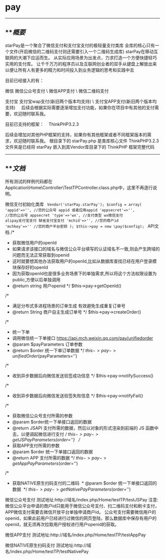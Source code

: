 # pay
----------------------------
*************概要***********
----------------------------
starPay是一个聚合了微信支付和支付宝支付的极轻量支付类库
全库的核心只有一个文件(开启微信的二维码支付则还需要引入一个二维码生成库)
starPay在移动互联网的大潮下应运而生。
从实际应用场景为出发点，力求打造一个方便快捷轻巧实用的支付库。
让千千万万的程序员以及互联网创业者的双手从键盘上解放出来
以便让所有人有更多的精力和时间投入到业务逻辑的思考和实践中去

目前已经接入的有：

微信
    微信公众号支付 \ 微信APP支付 \ 微信二维码支付
    
支付宝
    支付宝wap支付(新旧两个版本均支持) \ 支付宝APP支付(新旧两个版本均支持)
    
后续会根据实际需要逐渐增加支付功能，如果你在项目中有其他的支付需要，欢迎随时联系我。

目前已支持的框架：
    ThinkPHP3.2.3

后续会增加对其他PHP框架的支持，如果你有其他框架或者不同框架版本的需求，欢迎随时联系我。
根目录下的 starPay.php 是类库核心文件
ThinkPHP3.2.3 文件夹是已经将 starPay 嵌入到其Vendor库目录下的 ThinkPHP 框架完整代码

--------------------------------
*************文档***********
--------------------------------
所有测试的样例代码都在Application\Home\Controller\TestTPController.class.php中，这里不再逐行说明。

微信支付初始化类库
<code>
Vendor('starPay.starPay');
$config = array(
	'appid'=>'',					//您的公众号 appid 或者应用appid
	'appsecret'=>'',				//您的公众号 appsecret
	'type'=>'wx',					//支付类型 wx微信支付 alipay支付宝支付 缺省支付宝支付
	'mchid'=>'',					//您的商户id
	'mchkey'=>''					//您的商户平台密钥
);
$this->pay = new \pay($config);
</code>
API文档
/*
 * 获取微信用户的openId
 * 如果请求该接口的域名与微信公众平台填写的认证域名不一致,则会产生跨域的问题而无法正常获取到openid
 * 这时就要想其他办法获取用户的openId,比如从数据库查找已经在用户登录模块保存好的openId
 * 因为获取openId也是很多业务场景下的单独需求,所以将这个方法权限设置为public,方便以后单独调用
 * @return string 用户openid
 */
  $this->pay->getOpenId()

/*
 * 满足分布式多进程场景的订单生成 有效避免生成重复订单号
 * @return String 商户自主生成订单号
 */
 $this->pay->createOrder()
 
/*
 * 统一下单
 * 调用微信统一下单接口 https://api.mch.weixin.qq.com/pay/unifiedorder
 * @param $payParameters 订单参数
 * @return $order 	 统一下单订单数据
 */
  $this->pay->unifiedOrder($payParameters='')
 
 /*
  * 收到异步数据后向微信发送验签成功信息
  */
  $this->pay->notifySuccess()
  
 /*
  * 收到异步数据后向微信发送验签失败信息
  */
   $this->pay->notifyFail()
 
 /*
  * 获取微信公众号支付所需的参数
  * @param $order统一下单接口返回的数据
  * @return JSAPI 支付所需的数据，然后以对象的形式渲染到前端的 JS 函数中去，以便调起微信进行支付
  */
  $this->pay->getJSPayParameters($order='')
  
/*
 * 获取APP支付所需的参数
 * @param $order 统一下单接口返回的数据
 * @return APP 支付所需的数据
 */
 $this->pay->getAppPayParameters($order='')
 
 /*
  * 获取NATIVE原生扫码支付的二维码
  * @param $order 统一下单接口返回的数据
  */
  $this->pay->getNativePayParameters($order='')
  
 
微信公众号支付
测试地址:http://域名/index.php/Home/testTP/testJSPay
注意:微信公众平台申请的商户id只能用于微信公众号支付、扫二维码支付和刷卡支付，APP微信支付需要去微信开放平台单独申请商户id。
公众号支付需要微信用户的openid，如果此前用户已经进行过微信的网页登陆，那么数据库中保存有用户的openid，就无须再次拉取用户授权进行用户openid的获取。

微信APP支付
测试地址:http://域名/index.php/Home/testTP/testAppPay

微信NATIVE原生扫码支付
测试地址:http://域名/index.php/Home/testTP/testNativePay


